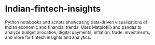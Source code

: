 # Indian-fintech-insights
Python notebooks and scripts showcasing data-driven visualizations of Indian economic and financial trends. Uses Matplotlib and pandas to analyze budget allocation, digital payments, inflation, trade, investments, and more for fintech insights and analytics.
